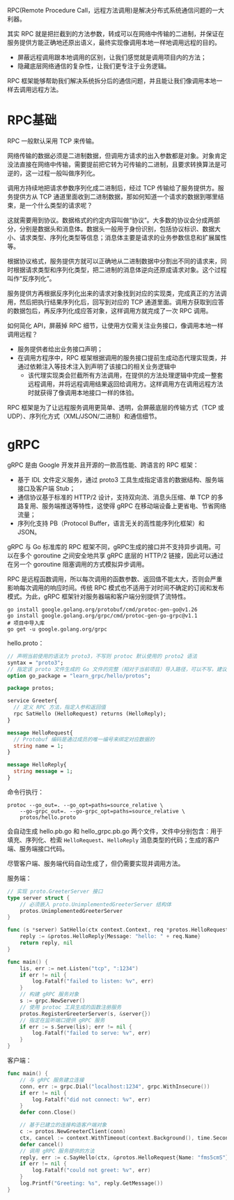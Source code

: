 RPC(Remote Procedure Call，远程方法调用)是解决分布式系统通信问题的一大利器。

其实 RPC 就是把拦截到的方法参数，转成可以在网络中传输的二进制，并保证在服务提供方能正确地还原出语义，最终实现像调用本地一样地调用远程的目的。

- 屏蔽远程调用跟本地调用的区别，让我们感觉就是调用项目内的方法；
- 隐藏底层网络通信的复杂性，让我们更专注于业务逻辑。

RPC 框架能够帮助我们解决系统拆分后的通信问题，并且能让我们像调用本地一样去调用远程方法。

# RPC基础

RPC 一般默认采用 TCP 来传输。

网络传输的数据必须是二进制数据，但调用方请求的出入参数都是对象。对象肯定没法直接在网络中传输，需要提前把它转为可传输的二进制，且要求转换算法是可逆的，这一过程一般叫做序列化。

调用方持续地把请求参数序列化成二进制后，经过 TCP 传输给了服务提供方。服务提供方从 TCP 通道里面收到二进制数据，那如何知道一个请求的数据到哪里结束，是一个什么类型的请求呢？

这就需要用到协议。数据格式的约定内容叫做“协议”。大多数的协议会分成两部分，分别是数据头和消息体。数据头一般用于身份识别，包括协议标识、数据大小、请求类型、序列化类型等信息；消息体主要是请求的业务参数信息和扩展属性等。

根据协议格式，服务提供方就可以正确地从二进制数据中分割出不同的请求来，同时根据请求类型和序列化类型，把二进制的消息体逆向还原成请求对象。这个过程叫作“反序列化”。

服务提供方再根据反序列化出来的请求对象找到对应的实现类，完成真正的方法调用，然后把执行结果序列化后，回写到对应的 TCP 通道里面。调用方获取到应答的数据包后，再反序列化成应答对象，这样调用方就完成了一次 RPC 调用。

如何简化 API，屏蔽掉 RPC 细节，让使用方仅需关注业务接口，像调用本地一样调用远程？

- 服务提供者给出业务接口声明；
- 在调用方程序中，RPC 框架根据调用的服务接口提前生成动态代理实现类，并通过依赖注入等技术注入到声明了该接口的相关业务逻辑中
  - 该代理实现类会拦截所有方法调用，在提供的方法处理逻辑中完成一整套远程调用，并将远程调用结果返回给调用方。这样调用方在调用远程方法时就获得了像调用本地接口一样的体验。

RPC 框架是为了让远程服务调用更简单、透明，会屏蔽底层的传输方式（TCP 或 UDP）、序列化方式（XML/JSON/二进制）和通信细节。

# gRPC

gRPC 是由 Google 开发并且开源的一款高性能、跨语言的 RPC 框架：

- 基于 IDL 文件定义服务，通过 proto3 工具生成指定语言的数据结构、服务端接口及客户端 Stub；
- 通信协议基于标准的 HTTP/2 设计，支持双向流、消息头压缩、单 TCP 的多路复用、服务端推送等特性，这使得 gRPC 在移动端设备上更省电、节省网络流量；
- 序列化支持 PB（Protocol Buffer，语言无关的高性能序列化框架）和 JSON。

gRPC 与 Go 标准库的 RPC 框架不同，gRPC生成的接口并不支持异步调用。可以在多个 goroutine 之间安全地共享 gRPC 底层的 HTTP/2 链接，因此可以通过在另一个 goroutine 阻塞调用的方式模拟异步调用。

RPC 是远程函数调用，所以每次调用的函数参数、返回值不能太大，否则会严重影响每次调用的响应时间。传统 RPC 模式也不适用于对时间不确定的订阅和发布模式。为此，gRPC 框架针对服务器端和客户端分别提供了流特性。

```shell
go install google.golang.org/protobuf/cmd/protoc-gen-go@v1.26
go install google.golang.org/grpc/cmd/protoc-gen-go-grpc@v1.1
# 项目中导入库
go get -u google.golang.org/grpc
```

hello.proto：

```protobuf
// 声明当前使用的语法为 proto3，不写则 protoc 默认使用的 proto2 语法
syntax = "proto3";
// 指定该 proto 文件生成的 Go 文件的完整（相对于当前项目）导入路径，可以不写，建议有
option go_package = "learn_grpc/hello/protos";

package protos;

service Greeter{
  // 定义 RPC 方法，指定入参和返回值
  rpc SatHello (HelloRequest) returns (HelloReply);
}

message HelloRequest{
  // Protobuf 编码是通过成员的唯一编号来绑定对应数据的
  string name = 1;
}

message HelloReply{
  string message = 1;
}
```

命令行执行：

```shell
protoc --go_out=. --go_opt=paths=source_relative \
	--go-grpc_out=. --go-grpc_opt=paths=source_relative \
	protos/hello.proto
```

会自动生成 hello.pb.go 和 hello_grpc.pb.go 两个文件，文件中分别包含：用于填充、序列化、检索 `HelloRequest`、`HelloReply` 消息类型的代码；生成的客户端、服务端接口代码。

尽管客户端、服务端代码自动生成了，但仍需要实现并调用方法。

服务端：

```go
// 实现 proto.GreeterServer 接口
type server struct {
	// 必须嵌入 proto.UnimplementedGreeterServer 结构体
	protos.UnimplementedGreeterServer
}

func (s *server) SatHello(ctx context.Context, req *protos.HelloRequest) (*protos.HelloReply, error) {
	reply := &protos.HelloReply{Message: "hello: " + req.Name}
	return reply, nil
}

func main() {
	lis, err := net.Listen("tcp", ":1234")
	if err != nil {
		log.Fatalf("failed to listen: %v", err)
	}
	// 构建 gRPC 服务对象
	s := grpc.NewServer()
	// 使用 protoc 工具生成的函数注册服务
	protos.RegisterGreeterServer(s, &server{})
	// 指定在监听端口提供 gRPC 服务
	if err := s.Serve(lis); err != nil {
		log.Fatalf("failed to serve: %v", err)
	}
}
```

客户端：

```go
func main() {
	// 与 gRPC 服务建立连接
	conn, err := grpc.Dial("localhost:1234", grpc.WithInsecure())
	if err != nil {
		log.Fatalf("did not connect: %v", err)
	}
	defer conn.Close()

	// 基于已建立的连接构造客户端对象
	c := protos.NewGreeterClient(conn)
	ctx, cancel := context.WithTimeout(context.Background(), time.Second)
	defer cancel()
	// 调用 gRPC 服务提供的方法
	reply, err := c.SayHello(ctx, &protos.HelloRequest{Name: "fms5cmS"})
	if err != nil {
		log.Fatalf("could not greet: %v", err)
	}
	log.Printf("Greeting: %s", reply.GetMessage())
}
```









